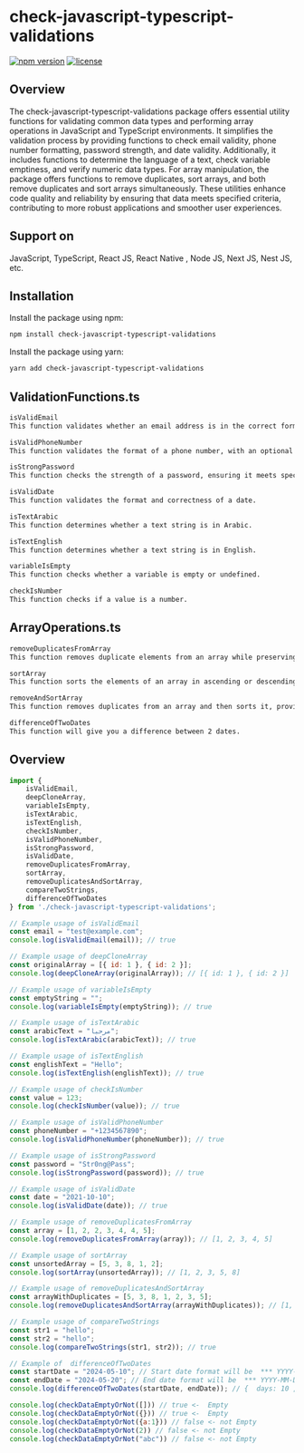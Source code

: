 # check-javascript-typescript-validations

[![npm version](https://badge.fury.io/js/check-javascript-typescript-validations.svg)](https://badge.fury.io/js/check-javascript-typescript-validations)
[![license](https://img.shields.io/npm/l/check-javascript-typescript-validations.svg)](https://www.npmjs.com/package/check-javascript-typescript-validations)

## Overview

The check-javascript-typescript-validations package offers essential utility functions for validating common data types and performing array operations in JavaScript and TypeScript environments. It simplifies the validation process by providing functions to check email validity, phone number formatting, password strength, and date validity. Additionally, it includes functions to determine the language of a text, check variable emptiness, and verify numeric data types. For array manipulation, the package offers functions to remove duplicates, sort arrays, and both remove duplicates and sort arrays simultaneously. These utilities enhance code quality and reliability by ensuring that data meets specified criteria, contributing to more robust applications and smoother user experiences.

## Support on

JavaScript, TypeScript, React JS, React Native , Node JS, Next JS, Nest JS, etc.

## Installation

Install the package using npm:

```bash
npm install check-javascript-typescript-validations
```

Install the package using yarn:
```bash
yarn add check-javascript-typescript-validations
```

## ValidationFunctions.ts
```bash
isValidEmail
This function validates whether an email address is in the correct format.

isValidPhoneNumber
This function validates the format of a phone number, with an optional parameter to specify the required length.

isStrongPassword
This function checks the strength of a password, ensuring it meets specific criteria for complexity.

isValidDate
This function validates the format and correctness of a date.

isTextArabic
This function determines whether a text string is in Arabic.

isTextEnglish
This function determines whether a text string is in English.

variableIsEmpty
This function checks whether a variable is empty or undefined.

checkIsNumber
This function checks if a value is a number.
```

## ArrayOperations.ts
```bash
removeDuplicatesFromArray
This function removes duplicate elements from an array while preserving the original order.

sortArray
This function sorts the elements of an array in ascending or descending order.

removeAndSortArray
This function removes duplicates from an array and then sorts it, providing a streamlined approach to data manipulation.

differenceOfTwoDates
This function will give you a difference between 2 dates.
```

## Overview

```javascript
import {
    isValidEmail,
    deepCloneArray,
    variableIsEmpty,
    isTextArabic,
    isTextEnglish,
    checkIsNumber,
    isValidPhoneNumber,
    isStrongPassword,
    isValidDate,
    removeDuplicatesFromArray,
    sortArray,
    removeDuplicatesAndSortArray,
    compareTwoStrings,
    differenceOfTwoDates
} from './check-javascript-typescript-validations';

// Example usage of isValidEmail
const email = "test@example.com";
console.log(isValidEmail(email)); // true

// Example usage of deepCloneArray
const originalArray = [{ id: 1 }, { id: 2 }]; 
console.log(deepCloneArray(originalArray)); // [{ id: 1 }, { id: 2 }]

// Example usage of variableIsEmpty
const emptyString = "";
console.log(variableIsEmpty(emptyString)); // true

// Example usage of isTextArabic
const arabicText = "مرحبا";
console.log(isTextArabic(arabicText)); // true

// Example usage of isTextEnglish
const englishText = "Hello";
console.log(isTextEnglish(englishText)); // true

// Example usage of checkIsNumber
const value = 123;
console.log(checkIsNumber(value)); // true

// Example usage of isValidPhoneNumber
const phoneNumber = "+1234567890";
console.log(isValidPhoneNumber(phoneNumber)); // true

// Example usage of isStrongPassword
const password = "Str0ng@Pass";
console.log(isStrongPassword(password)); // true

// Example usage of isValidDate
const date = "2021-10-10";
console.log(isValidDate(date)); // true

// Example usage of removeDuplicatesFromArray
const array = [1, 2, 2, 3, 4, 4, 5];
console.log(removeDuplicatesFromArray(array)); // [1, 2, 3, 4, 5]

// Example usage of sortArray
const unsortedArray = [5, 3, 8, 1, 2]; 
console.log(sortArray(unsortedArray)); // [1, 2, 3, 5, 8]

// Example usage of removeDuplicatesAndSortArray
const arrayWithDuplicates = [5, 3, 8, 1, 2, 3, 5]; 
console.log(removeDuplicatesAndSortArray(arrayWithDuplicates)); // [1, 2, 3, 5, 8]

// Example usage of compareTwoStrings
const str1 = "hello";
const str2 = "hello";
console.log(compareTwoStrings(str1, str2)); // true

// Example of  differenceOfTwoDates
const startDate = "2024-05-10"; // Start date format will be  *** YYYY-MM-DD ***
const endDate = "2024-05-20"; // End date format will be  *** YYYY-MM-DD ***
console.log(differenceOfTwoDates(startDate, endDate)); // {  days: 10 ,hours: 0, minutes: 0, seconds: 0 }

console.log(checkDataEmptyOrNot([])) // true <-  Empty
console.log(checkDataEmptyOrNot({})) // true <-  Empty
console.log(checkDataEmptyOrNot({a:1})) // false <- not Empty
console.log(checkDataEmptyOrNot(2)) // false <- not Empty
console.log(checkDataEmptyOrNot("abc")) // false <- not Empty
```
